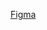 [Figma]([https://www.figma.com/design/KqujFyPZjCNhzqQhVMGDuU/PR_5?node-id=0-1&t=cYOUZpzVUBIwt91L-1])
